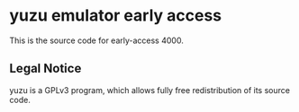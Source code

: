 yuzu emulator early access
=============

This is the source code for early-access 4000.

## Legal Notice

yuzu is a GPLv3 program, which allows fully free redistribution of its source code.